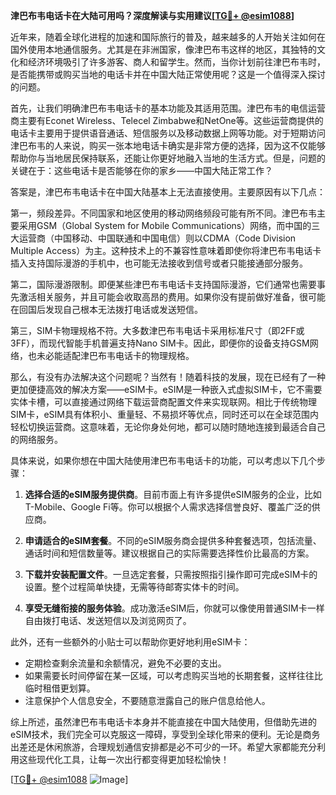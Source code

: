 **津巴布韦电话卡在大陆可用吗？深度解读与实用建议[[TG💪+ @esim1088](https://t.me/s/esim1088)]**

近年来，随着全球化进程的加速和国际旅行的普及，越来越多的人开始关注如何在国外使用本地通信服务。尤其是在非洲国家，像津巴布韦这样的地区，其独特的文化和经济环境吸引了许多游客、商人和留学生。然而，当你计划前往津巴布韦时，是否能携带或购买当地的电话卡并在中国大陆正常使用呢？这是一个值得深入探讨的问题。

首先，让我们明确津巴布韦电话卡的基本功能及其适用范围。津巴布韦的电信运营商主要有Econet Wireless、Telecel Zimbabwe和NetOne等。这些运营商提供的电话卡主要用于提供语音通话、短信服务以及移动数据上网等功能。对于短期访问津巴布韦的人来说，购买一张本地电话卡确实是非常方便的选择，因为这不仅能够帮助你与当地居民保持联系，还能让你更好地融入当地的生活方式。但是，问题的关键在于：这些电话卡是否能够在你的家乡——中国大陆正常工作？

答案是，津巴布韦电话卡在中国大陆基本上无法直接使用。主要原因有以下几点：

第一，频段差异。不同国家和地区使用的移动网络频段可能有所不同。津巴布韦主要采用GSM（Global System for Mobile Communications）网络，而中国的三大运营商（中国移动、中国联通和中国电信）则以CDMA（Code Division Multiple Access）为主。这种技术上的不兼容性意味着即使你将津巴布韦电话卡插入支持国际漫游的手机中，也可能无法接收到信号或者只能接通部分服务。

第二，国际漫游限制。即便某些津巴布韦电话卡支持国际漫游，它们通常也需要事先激活相关服务，并且可能会收取高昂的费用。如果你没有提前做好准备，很可能在回国后发现自己根本无法拨打电话或发送短信。

第三，SIM卡物理规格不符。大多数津巴布韦电话卡采用标准尺寸（即2FF或3FF），而现代智能手机普遍支持Nano SIM卡。因此，即便你的设备支持GSM网络，也未必能适配津巴布韦电话卡的物理规格。

那么，有没有办法解决这个问题呢？当然有！随着科技的发展，现在已经有了一种更加便捷高效的解决方案——eSIM卡。eSIM是一种嵌入式虚拟SIM卡，它不需要实体卡槽，可以直接通过网络下载运营商配置文件来实现联网。相比于传统物理SIM卡，eSIM具有体积小、重量轻、不易损坏等优点，同时还可以在全球范围内轻松切换运营商。这意味着，无论你身处何地，都可以随时随地连接到最适合自己的网络服务。

具体来说，如果你想在中国大陆使用津巴布韦电话卡的功能，可以考虑以下几个步骤：

1. **选择合适的eSIM服务提供商**。目前市面上有许多提供eSIM服务的企业，比如T-Mobile、Google Fi等。你可以根据个人需求选择信誉良好、覆盖广泛的供应商。

2. **申请适合的eSIM套餐**。不同的eSIM服务商会提供多种套餐选项，包括流量、通话时间和短信数量等。建议根据自己的实际需要选择性价比最高的方案。

3. **下载并安装配置文件**。一旦选定套餐，只需按照指引操作即可完成eSIM卡的设置。整个过程简单快捷，无需等待邮寄实体卡的时间。

4. **享受无缝衔接的服务体验**。成功激活eSIM后，你就可以像使用普通SIM卡一样自由拨打电话、发送短信以及浏览网页了。

此外，还有一些额外的小贴士可以帮助你更好地利用eSIM卡：

- 定期检查剩余流量和余额情况，避免不必要的支出。
- 如果需要长时间停留在某一区域，可以考虑购买当地的长期套餐，这样往往比临时租借更划算。
- 注意保护个人信息安全，不要随意泄露自己的账户信息给他人。

综上所述，虽然津巴布韦电话卡本身并不能直接在中国大陆使用，但借助先进的eSIM技术，我们完全可以克服这一障碍，享受到全球化带来的便利。无论是商务出差还是休闲旅游，合理规划通信安排都是必不可少的一环。希望大家都能充分利用这些现代化工具，让每一次出行都变得更加轻松愉快！

[[TG💪+ @esim1088](https://t.me/s/esim1088) ![Image](https://i.postimg.cc/4NQfJmqS/Snipaste-2025-05-13-00-14-12.png)]